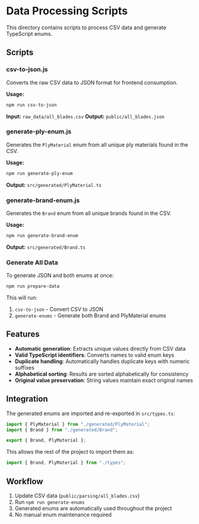 # Data Processing Scripts

This directory contains scripts to process CSV data and generate TypeScript enums.

## Scripts

### csv-to-json.js

Converts the raw CSV data to JSON format for frontend consumption.

**Usage:**

```bash
npm run csv-to-json
```

**Input:** `raw_data/all_blades.csv`
**Output:** `public/all_blades.json`

### generate-ply-enum.js

Generates the `PlyMaterial` enum from all unique ply materials found in the CSV.

**Usage:**

```bash
npm run generate-ply-enum
```

**Output:** `src/generated/PlyMaterial.ts`

### generate-brand-enum.js

Generates the `Brand` enum from all unique brands found in the CSV.

**Usage:**

```bash
npm run generate-brand-enum
```

**Output:** `src/generated/Brand.ts`

### Generate All Data

To generate JSON and both enums at once:

```bash
npm run prepare-data
```

This will run:

1. `csv-to-json` - Convert CSV to JSON
2. `generate-enums` - Generate both Brand and PlyMaterial enums

## Features

- **Automatic generation**: Extracts unique values directly from CSV data
- **Valid TypeScript identifiers**: Converts names to valid enum keys
- **Duplicate handling**: Automatically handles duplicate keys with numeric suffixes
- **Alphabetical sorting**: Results are sorted alphabetically for consistency
- **Original value preservation**: String values maintain exact original names

## Integration

The generated enums are imported and re-exported in `src/types.ts`:

```typescript
import { PlyMaterial } from "./generated/PlyMaterial";
import { Brand } from "./generated/Brand";

export { Brand, PlyMaterial };
```

This allows the rest of the project to import them as:

```typescript
import { Brand, PlyMaterial } from "./types";
```

## Workflow

1. Update CSV data (`public/parsing/all_blades.csv`)
2. Run `npm run generate-enums`
3. Generated enums are automatically used throughout the project
4. No manual enum maintenance required
